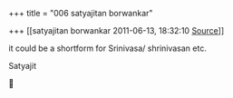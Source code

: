 +++
title = "006 satyajitan borwankar"

+++
[[satyajitan borwankar	2011-06-13, 18:32:10 [Source](https://groups.google.com/g/samskrita/c/Z1sN7qiviXM)]]



it could be a shortform for Srinivasa/ shrinivasan etc.

Satyajit  
  



